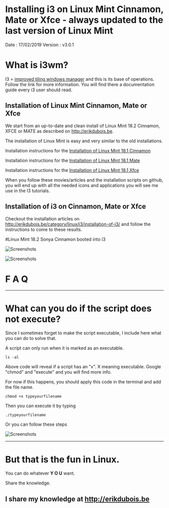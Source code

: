 # Installing i3 on Linux Mint Cinnamon, Mate or Xfce - always updated to the last version of Linux Mint
Date    : 17/02/2019
Version : v3.0.1

# What is i3wm?

I3 = [improved tiling windows manager](https://i3wm.org/) and this is its base of operations. Follow the link for more information.
You will find there a documentation guide every i3 user should read.


## Installation of Linux Mint Cinnamon, Mate or Xfce

We start from an up-to-date and clean install of Linux Mint 18.2 Cinnamon, XFCE or MATE as described on
http://erikdubois.be.

The installation of Linux Mint is easy and very similar to the old installations.

Installation instructions for the [Installation of Linux Mint 18.1 Cinnamon](http://erikdubois.be/how-to-install-linux-mint-18-1-cinnamon-and-redesign-it/)

Installation instructions for the [Installation of Linux Mint 18.1 Mate](http://erikdubois.be/how-to-install-linux-mint-18-1-mate-and-redesign-it/)

Installation instructions for the [Installation of Linux Mint 18.1 Xfce](http://erikdubois.be/how-to-install-linux-mint-18-1-xfce-and-redesign-it/)

When you follow these movies/articles and the installation scripts on github, you will end up with all the needed icons and applications you will see me use in the I3 tutorials.


## Installation of i3 on Cinnamon, Mate or Xfce

Checkout the installation articles on http://erikdubois.be/category/linux/i3/installation-of-i3/ and follow the instructions to come to these results.


#Linux Mint 18.2 Sonya Cinnamon booted into i3


![Screenshots](http://i.imgur.com/nJ1Lvg9.jpg)


![Screenshots](http://i.imgur.com/B1mJ1Kw.jpg)



# F  A  Q
--------------------

# What can you do if the script does not execute?

Since I sometimes forget to make the script executable, I include here what you can do to solve that.

A script can only run when it is marked as an executable.

	ls -al

Above code will reveal if a script has an "x". X meaning executable.
Google "chmod" and "execute" and you will find more info.

For now if this happens, you should apply this code in the terminal and add the file name.

	chmod +x typeyourfilename

Then you can execute it by typing

	./typeyourfilename

Or you can follow these steps

![Screenshots](http://i.imgur.com/vXsOaFL.gif)


-------------------------------------------------
# But that is the fun in Linux.

You can do whatever <b>Y O U</b> want.

Share the knowledge.

I share my knowledge at http://erikdubois.be
------------------------------------------------
